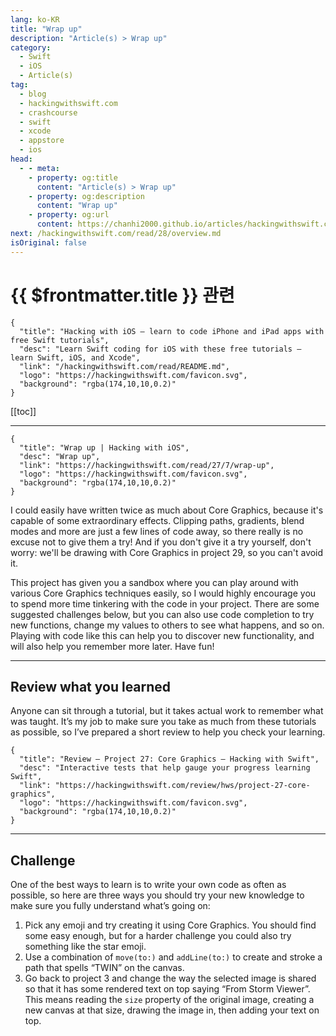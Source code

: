 ```yaml
---
lang: ko-KR
title: "Wrap up"
description: "Article(s) > Wrap up"
category:
  - Swift
  - iOS
  - Article(s)
tag: 
  - blog
  - hackingwithswift.com
  - crashcourse
  - swift
  - xcode
  - appstore
  - ios  
head:
  - - meta:
    - property: og:title
      content: "Article(s) > Wrap up"
    - property: og:description
      content: "Wrap up"
    - property: og:url
      content: https://chanhi2000.github.io/articles/hackingwithswift.com/read/27/07-wrap-up.html
next: /hackingwithswift.com/read/28/overview.md
isOriginal: false
---
```


# {{ $frontmatter.title }} 관련

```component VPCard
{
  "title": "Hacking with iOS – learn to code iPhone and iPad apps with free Swift tutorials",
  "desc": "Learn Swift coding for iOS with these free tutorials – learn Swift, iOS, and Xcode",
  "link": "/hackingwithswift.com/read/README.md",
  "logo": "https://hackingwithswift.com/favicon.svg",
  "background": "rgba(174,10,10,0.2)"
}
```

[[toc]]

---

```component VPCard
{
  "title": "Wrap up | Hacking with iOS",
  "desc": "Wrap up",
  "link": "https://hackingwithswift.com/read/27/7/wrap-up",
  "logo": "https://hackingwithswift.com/favicon.svg",
  "background": "rgba(174,10,10,0.2)"
}
```

<VidStack src="youtube/Q2-mywgrF7I" />

I could easily have written twice as much about Core Graphics, because it's capable of some extraordinary effects. Clipping paths, gradients, blend modes and more are just a few lines of code away, so there really is no excuse not to give them a try! And if you don't give it a try yourself, don't worry: we'll be drawing with Core Graphics in project 29, so you can't avoid it.

This project has given you a sandbox where you can play around with various Core Graphics techniques easily, so I would highly encourage you to spend more time tinkering with the code in your project. There are some suggested challenges below, but you can also use code completion to try new functions, change my values to others to see what happens, and so on. Playing with code like this can help you to discover new functionality, and will also help you remember more later. Have fun!

---

## Review what you learned

Anyone can sit through a tutorial, but it takes actual work to remember what was taught. It’s my job to make sure you take as much from these tutorials as possible, so I’ve prepared a short review to help you check your learning.

```component VPCard
{
  "title": "Review – Project 27: Core Graphics – Hacking with Swift",
  "desc": "Interactive tests that help gauge your progress learning Swift",
  "link": "https://hackingwithswift.com/review/hws/project-27-core-graphics",
  "logo": "https://hackingwithswift.com/favicon.svg",
  "background": "rgba(174,10,10,0.2)"
}
```

---

## Challenge

One of the best ways to learn is to write your own code as often as possible, so here are three ways you should try your new knowledge to make sure you fully understand what’s going on:

1. Pick any emoji and try creating it using Core Graphics. You should find some easy enough, but for a harder challenge you could also try something like the star emoji.
2. Use a combination of `move(to:)` and `addLine(to:)` to create and stroke a path that spells “TWIN” on the canvas.
3. Go back to project 3 and change the way the selected image is shared so that it has some rendered text on top saying “From Storm Viewer”. This means reading the `size` property of the original image, creating a new canvas at that size, drawing the image in, then adding your text on top.


